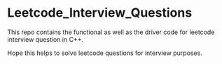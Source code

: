 # Leetcode_Interview_Questions
This repo contains the functional as well as the driver code for leetcode interview question in C++.

Hope this helps to solve leetcode questions for interview purposes.
